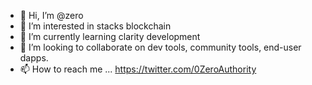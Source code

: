 - 👋 Hi, I’m @zero
- 👀 I’m interested in stacks blockchain 
- 🌱 I’m currently learning clarity development 
- 💞️ I’m looking to collaborate on dev tools, community tools, end-user dapps. 
- 📫 How to reach me ... https://twitter.com/0ZeroAuthority

<!---
zedior/zedior is a ✨ special ✨ repository because its `README.md` (this file) appears on your GitHub profile.
You can click the Preview link to take a look at your changes.
--->

